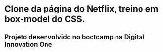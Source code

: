 # Clone da página do Netflix, treino em box-model do CSS.

## Projeto desenvolvido no bootcamp na Digital Innovation One
